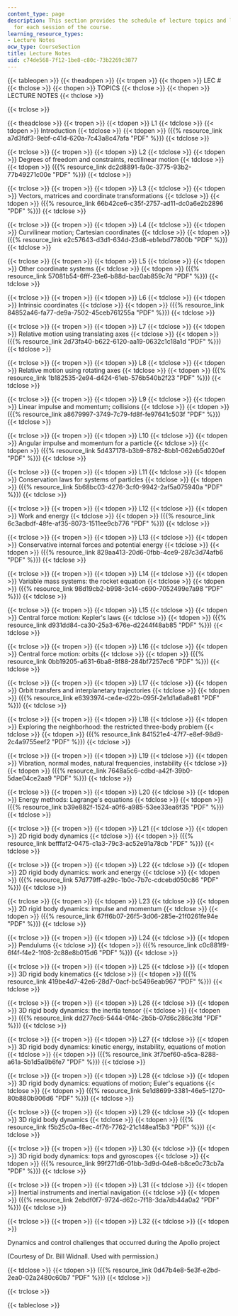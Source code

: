 ```yaml
---
content_type: page
description: This section provides the schedule of lecture topics and lecture notes
  for each session of the course.
learning_resource_types:
- Lecture Notes
ocw_type: CourseSection
title: Lecture Notes
uid: c74de568-7f12-1be8-c80c-73b2269c3877
---
```


{{< tableopen >}}
{{< theadopen >}}
{{< tropen >}}
{{< thopen >}}
LEC #
{{< thclose >}}
{{< thopen >}}
TOPICS
{{< thclose >}}
{{< thopen >}}
LECTURE NOTES
{{< thclose >}}

{{< trclose >}}

{{< theadclose >}}
{{< tropen >}}
{{< tdopen >}}
L1
{{< tdclose >}}
{{< tdopen >}}
Introduction
{{< tdclose >}}
{{< tdopen >}}
({{% resource_link a7d3fdf3-9ebf-c41d-620a-7c43a8c47afa "PDF" %}})
{{< tdclose >}}

{{< trclose >}}
{{< tropen >}}
{{< tdopen >}}
L2
{{< tdclose >}}
{{< tdopen >}}
Degrees of freedom and constraints, rectilinear motion
{{< tdclose >}}
{{< tdopen >}}
({{% resource_link dc2d8891-fa0c-3775-93b2-77b49271c00e "PDF" %}})
{{< tdclose >}}

{{< trclose >}}
{{< tropen >}}
{{< tdopen >}}
L3
{{< tdclose >}}
{{< tdopen >}}
Vectors, matrices and coordinate transformations
{{< tdclose >}}
{{< tdopen >}}
({{% resource_link 66b42ce6-c35f-2757-ad11-dc0a6e2b2896 "PDF" %}})
{{< tdclose >}}

{{< trclose >}}
{{< tropen >}}
{{< tdopen >}}
L4
{{< tdclose >}}
{{< tdopen >}}
Curvilinear motion; Cartesian coordinates
{{< tdclose >}}
{{< tdopen >}}
({{% resource_link e2c57643-d3d1-634d-23d8-eb1ebd77800b "PDF" %}})
{{< tdclose >}}

{{< trclose >}}
{{< tropen >}}
{{< tdopen >}}
L5
{{< tdclose >}}
{{< tdopen >}}
Other coordinate systems
{{< tdclose >}}
{{< tdopen >}}
({{% resource_link 57081b54-6fff-23e6-b88d-bac0ab859c7d "PDF" %}})
{{< tdclose >}}

{{< trclose >}}
{{< tropen >}}
{{< tdopen >}}
L6
{{< tdclose >}}
{{< tdopen >}}
Intrinsic coordinates
{{< tdclose >}}
{{< tdopen >}}
({{% resource_link 84852a46-fa77-de9a-7502-45ceb761255a "PDF" %}})
{{< tdclose >}}

{{< trclose >}}
{{< tropen >}}
{{< tdopen >}}
L7
{{< tdclose >}}
{{< tdopen >}}
Relative motion using translating axes
{{< tdclose >}}
{{< tdopen >}}
({{% resource_link 2d73fa40-b622-6120-aa19-0632c1c18a1d "PDF" %}})
{{< tdclose >}}

{{< trclose >}}
{{< tropen >}}
{{< tdopen >}}
L8
{{< tdclose >}}
{{< tdopen >}}
Relative motion using rotating axes
{{< tdclose >}}
{{< tdopen >}}
({{% resource_link 1b182535-2e94-d424-61eb-576b540b2f23 "PDF" %}})
{{< tdclose >}}

{{< trclose >}}
{{< tropen >}}
{{< tdopen >}}
L9
{{< tdclose >}}
{{< tdopen >}}
Linear impulse and momentum; collisions
{{< tdclose >}}
{{< tdopen >}}
({{% resource_link a8679997-3749-7c79-fd8f-fe97641c503f "PDF" %}})
{{< tdclose >}}

{{< trclose >}}
{{< tropen >}}
{{< tdopen >}}
L10
{{< tdclose >}}
{{< tdopen >}}
Angular impulse and momentum for a particle
{{< tdclose >}}
{{< tdopen >}}
({{% resource_link 5d437178-b3b9-8782-8bb1-062eb5d020ef "PDF" %}})
{{< tdclose >}}

{{< trclose >}}
{{< tropen >}}
{{< tdopen >}}
L11
{{< tdclose >}}
{{< tdopen >}}
Conservation laws for systems of particles
{{< tdclose >}}
{{< tdopen >}}
({{% resource_link 5b68bc03-4276-3cf0-9942-2af5a075940a "PDF" %}})
{{< tdclose >}}

{{< trclose >}}
{{< tropen >}}
{{< tdopen >}}
L12
{{< tdclose >}}
{{< tdopen >}}
Work and energy
{{< tdclose >}}
{{< tdopen >}}
({{% resource_link 6c3adbdf-48fe-af35-8073-1511ee9cb776 "PDF" %}})
{{< tdclose >}}

{{< trclose >}}
{{< tropen >}}
{{< tdopen >}}
L13
{{< tdclose >}}
{{< tdopen >}}
Conservative internal forces and potential energy
{{< tdclose >}}
{{< tdopen >}}
({{% resource_link 829aa413-20d6-0fbb-4ce9-287c3d74afb6 "PDF" %}})
{{< tdclose >}}

{{< trclose >}}
{{< tropen >}}
{{< tdopen >}}
L14
{{< tdclose >}}
{{< tdopen >}}
Variable mass systems: the rocket equation
{{< tdclose >}}
{{< tdopen >}}
({{% resource_link 98d19cb2-b998-3c14-c690-7052499e7a98 "PDF" %}})
{{< tdclose >}}

{{< trclose >}}
{{< tropen >}}
{{< tdopen >}}
L15
{{< tdclose >}}
{{< tdopen >}}
Central force motion: Kepler's laws
{{< tdclose >}}
{{< tdopen >}}
({{% resource_link d931dd84-ca30-25a3-676e-d2244f48ab85 "PDF" %}})
{{< tdclose >}}

{{< trclose >}}
{{< tropen >}}
{{< tdopen >}}
L16
{{< tdclose >}}
{{< tdopen >}}
Central force motion: orbits
{{< tdclose >}}
{{< tdopen >}}
({{% resource_link 0bb19205-a631-6ba8-8f88-284bf7257ec6 "PDF" %}})
{{< tdclose >}}

{{< trclose >}}
{{< tropen >}}
{{< tdopen >}}
L17
{{< tdclose >}}
{{< tdopen >}}
Orbit transfers and interplanetary trajectories
{{< tdclose >}}
{{< tdopen >}}
({{% resource_link e6393974-ce4e-d22b-095f-2e1d1a6a8e81 "PDF" %}})
{{< tdclose >}}

{{< trclose >}}
{{< tropen >}}
{{< tdopen >}}
L18
{{< tdclose >}}
{{< tdopen >}}
Exploring the neighborhood: the restricted three-body problem
{{< tdclose >}}
{{< tdopen >}}
({{% resource_link 841521e4-47f7-e8ef-98d9-2c4a9755eef2 "PDF" %}})
{{< tdclose >}}

{{< trclose >}}
{{< tropen >}}
{{< tdopen >}}
L19
{{< tdclose >}}
{{< tdopen >}}
Vibration, normal modes, natural frequencies, instability
{{< tdclose >}}
{{< tdopen >}}
({{% resource_link 7648a5c6-cdbd-a42f-39b0-5dae04ce2aa9 "PDF" %}})
{{< tdclose >}}

{{< trclose >}}
{{< tropen >}}
{{< tdopen >}}
L20
{{< tdclose >}}
{{< tdopen >}}
Energy methods: Lagrange's equations
{{< tdclose >}}
{{< tdopen >}}
({{% resource_link b39e882f-1524-a0f6-a985-53ee33ea6f35 "PDF" %}})
{{< tdclose >}}

{{< trclose >}}
{{< tropen >}}
{{< tdopen >}}
L21
{{< tdclose >}}
{{< tdopen >}}
2D rigid body dynamics
{{< tdclose >}}
{{< tdopen >}}
({{% resource_link befffaf2-0475-c1a3-79c3-ac52e91a78cb "PDF" %}})
{{< tdclose >}}

{{< trclose >}}
{{< tropen >}}
{{< tdopen >}}
L22
{{< tdclose >}}
{{< tdopen >}}
2D rigid body dynamics: work and energy
{{< tdclose >}}
{{< tdopen >}}
({{% resource_link 57d779ff-a29c-1b0c-7b7c-cdcebd050c86 "PDF" %}})
{{< tdclose >}}

{{< trclose >}}
{{< tropen >}}
{{< tdopen >}}
L23
{{< tdclose >}}
{{< tdopen >}}
2D rigid body dynamics: impulse and momentum
{{< tdclose >}}
{{< tdopen >}}
({{% resource_link 67ff6b07-26f5-3d06-285e-21f0261fe94e "PDF" %}})
{{< tdclose >}}

{{< trclose >}}
{{< tropen >}}
{{< tdopen >}}
L24
{{< tdclose >}}
{{< tdopen >}}
Pendulums
{{< tdclose >}}
{{< tdopen >}}
({{% resource_link c0c881f9-6f4f-f4e2-1f08-2c88e8b015d6 "PDF" %}})
{{< tdclose >}}

{{< trclose >}}
{{< tropen >}}
{{< tdopen >}}
L25
{{< tdclose >}}
{{< tdopen >}}
3D rigid body kinematics
{{< tdclose >}}
{{< tdopen >}}
({{% resource_link 419be4d7-42e6-28d7-0acf-bc5496eab967 "PDF" %}})
{{< tdclose >}}

{{< trclose >}}
{{< tropen >}}
{{< tdopen >}}
L26
{{< tdclose >}}
{{< tdopen >}}
3D rigid body dynamics: the inertia tensor
{{< tdclose >}}
{{< tdopen >}}
({{% resource_link dd277ec6-5444-0f4c-2b5b-07d6c286c3fd "PDF" %}})
{{< tdclose >}}

{{< trclose >}}
{{< tropen >}}
{{< tdopen >}}
L27
{{< tdclose >}}
{{< tdopen >}}
3D rigid body dynamics: kinetic energy, instability, equations of motion
{{< tdclose >}}
{{< tdopen >}}
({{% resource_link 3f7bef60-a5ca-8288-a61a-5b1d5a9b6fe7 "PDF" %}})
{{< tdclose >}}

{{< trclose >}}
{{< tropen >}}
{{< tdopen >}}
L28
{{< tdclose >}}
{{< tdopen >}}
3D rigid body dynamics: equations of motion; Euler's equations
{{< tdclose >}}
{{< tdopen >}}
({{% resource_link 5e1d8699-3381-46e5-1270-80b880b906d6 "PDF" %}})
{{< tdclose >}}

{{< trclose >}}
{{< tropen >}}
{{< tdopen >}}
L29
{{< tdclose >}}
{{< tdopen >}}
3D rigid body dynamics
{{< tdclose >}}
{{< tdopen >}}
({{% resource_link f5b25c0a-f8ec-4f76-7762-21c148ea15b3 "PDF" %}})
{{< tdclose >}}

{{< trclose >}}
{{< tropen >}}
{{< tdopen >}}
L30
{{< tdclose >}}
{{< tdopen >}}
3D rigid body dynamics: tops and gyroscopes
{{< tdclose >}}
{{< tdopen >}}
({{% resource_link 99f271d6-01bb-3d9d-04e8-b8ce0c73cb7a "PDF" %}})
{{< tdclose >}}

{{< trclose >}}
{{< tropen >}}
{{< tdopen >}}
L31
{{< tdclose >}}
{{< tdopen >}}
Inertial instruments and inertial navigation
{{< tdclose >}}
{{< tdopen >}}
({{% resource_link 2ebdf0f7-9724-d62c-7f18-3da7db44a0a2 "PDF" %}})
{{< tdclose >}}

{{< trclose >}}
{{< tropen >}}
{{< tdopen >}}
L32
{{< tdclose >}}
{{< tdopen >}}


Dynamics and control challenges that occurred during the Apollo project

(Courtesy of Dr. Bill Widnall. Used with permission.)


{{< tdclose >}}
{{< tdopen >}}
({{% resource_link 0d47b4e8-5e3f-e2bd-2ea0-02a2480c60b7 "PDF" %}})
{{< tdclose >}}

{{< trclose >}}

{{< tableclose >}}